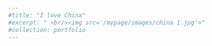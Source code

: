 ```yaml
---
#title: "I love China"
#excerpt: " <br/><img src='/mypage/images/china 1.jpg'>"
#collection: portfolio
---
```


